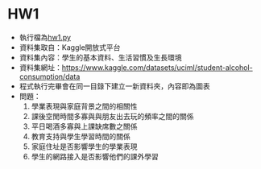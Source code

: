 # HW1  
- 執行檔為[hw1.py](https://github.com/Demigodd28/LATIA112-2/blob/main/HW1/hw1.py)
- 資料集取自：Kaggle開放式平台
- 資料集內容：學生的基本資料、生活習慣及生長環境
- 資料集網址：<https://www.kaggle.com/datasets/uciml/student-alcohol-consumption/data>
- 程式執行完畢會在同一目錄下建立一新資料夾，內容即為圖表
- 問題：  
  1. 學業表現與家庭背景之間的相關性
  2. 課後空閒時間多寡與與朋友出去玩的頻率之間的關係
  3. 平日喝酒多寡與上課缺席數之關係
  4. 教育支持與學生學習時間的關係
  5. 家庭住址是否影響學生的學業表現
  6. 學生的網路接入是否影響他們的課外學習
